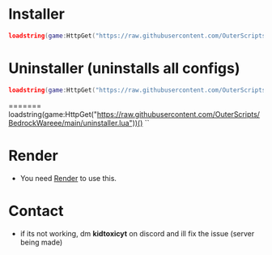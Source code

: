 # Installer
```lua
loadstring(game:HttpGet("https://raw.githubusercontent.com/OuterScripts/BedrockWareee/main/Installer.lua"))()
```

# Uninstaller (uninstalls all configs)

```lua
loadstring(game:HttpGet("https://raw.githubusercontent.com/OuterScripts/BedrockWareee/main/fixedinstaller.lua"))()
```
=======
loadstring(game:HttpGet("https://raw.githubusercontent.com/OuterScripts/BedrockWareee/main/uninstaller.lua"))()
``

# Render

* You need [Render](https://discord.gg/render) to use this.

# Contact

* if its not working, dm **kidtoxicyt** on discord and ill fix the issue (server being made)

